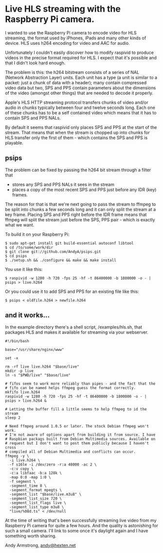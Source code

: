# Live HLS streaming with the Raspberry Pi camera.

I wanted to use the Raspberry Pi camera to encode video for HLS
streaming, the format used by iPhones, iPads and many other kinds
of device. HLS uses h264 encoding for video and AAC for audio.

Unfortunately I couldn't easily discover how to modify raspivid to
produce videos in the precise format required for HLS. I expect that
it's possible and that I didn't look hard enough.

The problem is this: the h264 bitstream consists of a series of NAL
(Network Abstraction Layer) units. Each unit has a type (a unit is
similar to a packet: just a chunk of data with a header); many contain
compressed video data but two, SPS and PPS contain parameters about the
dimensions of the video (amongst other things) that are needed to decode
it properly.

Apple's HLS HTTP streaming protocol transfers chunks of video and/or
audio in chunks typically between four and twelve seconds long. Each one
of these chunks has to be a self contained video which means that it has
to contain SPS and PPS NALs.

By default it seems that raspivid only places SPS and PPS at the start
of the stream. That means that when the stream is chopped up into chunks
for HLS transfer only the first of them - which contains the SPS and PPS
is playable.

## psips

The problem can be fixed by passing the h264 bit stream through a filter that

* stores any SPS and PPS NALs it sees in the stream
* places a copy of the most recent SPS and PPS just before any IDR (key) frames.

The reason for that is that we're next going to pass the stream to
ffmpeg to be split into chunks a few seconds long and it can only split
the stream at a key frame. Placing SPS and PPS right before the IDR
frame means that ffmpeg will split the stream just before the SPS, PPS
pair - which is exactly what we want.

To build it on your Raspberry Pi:

```shell
$ sudo apt-get install git build-essential autoconf libtool
$ cd /to/some/work/dir
$ git clone git://github.com/AndyA/psips.git
$ cd psips
$ ./setup.sh && ./configure && make && make install
```

You use it like this:

```shell
$ raspivid -w 1280 -h 720 -fps 25 -hf -t 86400000 -b 1800000 -o - | psips > live.h264
```

Or you could use it to add SPS and PPS for an existing file like this:

```shell
$ psips < oldfile.h264 > newfile.h264
```

## and it works...

In the example directory there's a shell script, /examples/hls.sh, that
packages HLS and makes it available for streaming via your webserver.

```shell
#!/bin/bash

base="/usr/share/nginx/www"

set -x

rm -rf live live.h264 "$base/live"
mkdir -p live
ln -s "$PWD/live" "$base/live"

# fifos seem to work more reliably than pipes - and the fact that the
# fifo can be named helps ffmpeg guess the format correctly.
mkfifo live.h264
raspivid -w 1280 -h 720 -fps 25 -hf -t 86400000 -b 1800000 -o - | psips > live.h264 &

# Letting the buffer fill a little seems to help ffmpeg to id the stream
sleep 2

# Need ffmpeg around 1.0.5 or later. The stock Debian ffmpeg won't work.
# I'm not aware of options apart from building it from source. I have
# Raspbian packags built from Debian Multimedia sources. Available on
# request but I don't want to post them publicly because I haven't cross
# compiled all of Debian Multimedia and conflicts can occur.
ffmpeg -y \
  -i live.h264 \
  -f s16le -i /dev/zero -r:a 48000 -ac 2 \
  -c:v copy \
  -c:a libfaac -b:a 128k \
  -map 0:0 -map 1:0 \
  -f segment \
  -segment_time 8 \
  -segment_format mpegts \
  -segment_list "$base/live.m3u8" \
  -segment_list_size 720 \
  -segment_list_flags live \
  -segment_list_type m3u8 \
  "live/%08d.ts" < /dev/null 
```

At the time of writing that's been successfully streaming live video
from my Raspberry Pi camera for quite a few hours. And the quality is
astonishing for such a small camera. I'll link to some once it's
daylight again and I have something worth sharing.

Andy Armstrong, andy@hexten.net
